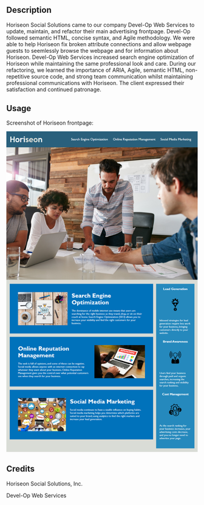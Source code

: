 # <Horiseon-Refactor>

## Description

Horiseon Social Solutions came to our company Devel-Op Web Services to update, maintain, and refactor their main advertising frontpage. Devel-Op followed semantic HTML, concise syntax, and Agile methodology. We were able to help Horiseon fix broken attribute connections and allow webpage guests to seemlessly browse the webpage and for information about Horiseon. Devel-Op Web Services increased search engine optimization of Horiseon while maintaining the same professional look and care. During our refactoring, we learned the importance of ARIA, Agile, semantic HTML, non-repetitive source code, and strong team communication whilst maintaining professional communications with Horiseon. The client expressed their satisfaction and continued patronage. 

## Usage

Screenshot of Horiseon frontpage:

![alt text](./assets/images/01-html-css-git-homework-demo.png)

## Credits

Horiseon Social Solutions, Inc.

Devel-Op Web Services